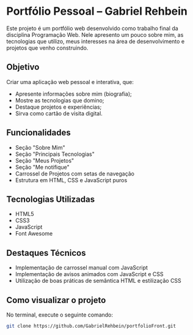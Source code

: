 # Portfólio Pessoal – Gabriel Rehbein

Este projeto é um portfólio web desenvolvido como trabalho final da disciplina Programação Web. Nele apresento um pouco sobre mim, as tecnologias que utilizo, meus interesses na área de desenvolvimento e projetos que venho construindo.

## Objetivo

Criar uma aplicação web pessoal e interativa, que:

- Apresente informações sobre mim (biografia);
- Mostre as tecnologias que domino;
- Destaque projetos e experiências;
- Sirva como cartão de visita digital.

## Funcionalidades

- Seção "Sobre Mim"
- Seção "Principais Tecnologias"
- Seção "Meus Projetos"
- Seção "Me notifique"
- Carrossel de Projetos com setas de navegação
- Estrutura em HTML, CSS e JavaScript puros

## Tecnologias Utilizadas

- HTML5
- CSS3
- JavaScript
- Font Awesome

## Destaques Técnicos

- Implementação de carrossel manual com JavaScript
- Implementação de avisos animados com JavaScript e CSS
- Utilização de boas práticas de semântica HTML e estilização CSS

## Como visualizar o projeto

No terminal, execute o seguinte comando:

```bash
git clone https://github.com/GabrielRehbein/portfolioFront.git

